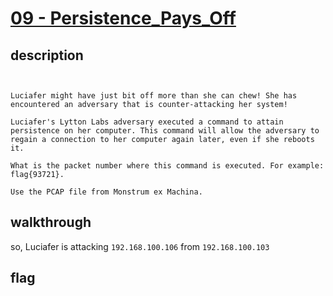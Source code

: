 # [09 - Persistence_Pays_Off](https://deadface.ctfd.io/challenges#Persistence%20Pays%20Off-54)

## description
```


Luciafer might have just bit off more than she can chew! She has encountered an adversary that is counter-attacking her system!

Luciafer's Lytton Labs adversary executed a command to attain persistence on her computer. This command will allow the adversary to regain a connection to her computer again later, even if she reboots it.

What is the packet number where this command is executed. For example: flag{93721}.

Use the PCAP file from Monstrum ex Machina.
```

## walkthrough

so, Luciafer is attacking `192.168.100.106` from `192.168.100.103`


## flag
```
```

